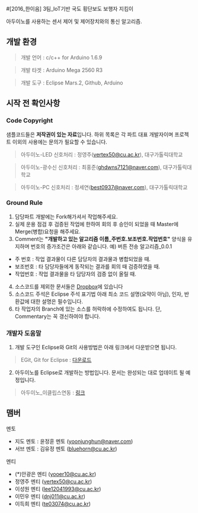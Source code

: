 #[2016_한이음] 3팀_IoT기반 국도 횡단보도 보행자 지킴이

아두이노를 사용하는 센서 제어 및 제어장치와의 통신 알고리즘.

## 개발 환경
> 개발 언어 : c/c++ for Arduino 1.6.9

> 개발 타겟 : Arduino Mega 2560 R3

> 개발 도구 : Eclipse Mars.2, Github, Arduino 

## 시작 전 확인사항
### Code Copyright
샘플코드들은 **저작권이 있는 자료**입니다. 하위 목록은 각 파트 대표 개발자이며 프로젝트 이외의 사용에는 문의가 필요할 수 있습니다. 
> 아두이노-LED 신호처리 : 정영주(vertex50@cu.ac.kr), 대구가톨릭대학교

> 아두이노-광수신 신호처리 : 최홍준(ghdwns7121@naver.com), 대구가톨릭대학교

> 아두이노-PC 신호처리 : 정세연(best0937@naver.com), 대구가톨릭대학교

### Ground Rule
1. 담당파트 개발에는 Fork해가셔서 작업해주세요. 
2. 실제 운용 점검 후 검증된 작업에 한하여 회의 후 승인이 되었을 때 Master에 Merge(병합)요청을 해주세요. 
3. Comment는 **"개발하고 있는 알고리즘 이름_주번호.보조번호.작업번호"** 양식을 유지하며 번호의 증가조건은 아래와 같습니다.
  예) 버튼 전송 알고리즘_0.0.1
 * 주  번호 : 작업 결과물이 다른 담당자의 결과물과 병합되었을 때.
 * 보조번호 : 타 담당자들에게 동작되는 결과를 회의 때 검증하였을 때.
 * 작업번호 : 작업 결과물을 타 담당자의 검증 없이 올릴 때.
4. 소스코드를 제외한 문서들은 [Dropbox](https://www.dropbox.com/sh/7vmnmwyq8xp75xb/AADxzAP9nBhgIPdVGKtEdNQ4a?dl=0)에 있습니다
5. 소스코드 주석은 Eclipse 주석 표기법 아래 최소 코드 설명(요약이 아님), 인자, 반환값에 대한 설명은 필수입니다.
6. 타 작업자의 Branch에 있는 소스를 허락하에 수정하여도 됩니다. 단, Commentary는 꼭 갱신하여야 합니다.

### 개발자 도움말
1. 개발 도구인 Eclipse와 Git의 사용방법은 아래 링크에서 다운받으면 됩니다.

> EGit, Git for Eclipse : [다운로드](http://203.250.32.155:5000/fbsharing/lwCfWNUq)

2. 아두이노를 Eclipse로 개발하는 방법입니다. 문서는 완성되는 대로 업데이트 될 예정입니다. 

> 아두이노_이클립스연동 : [링크](http://playground.arduino.cc/Code/Eclipse)

## 맴버
멘토
+ 지도 멘토 : 윤정훈 멘토 (yoonjunghun@naver.com)
+ 서브 멘토 : 김유정 멘토 (bluehorn@cu.ac.kr)

멘티
+ (*)안광은 멘티 (yooer10@cu.ac.kr)
+ 정영주 멘티 (vertex50@cu.ac.kr)
+ 이성원 멘티 (lee12041993@cu.ac.kr)
+ 이민우 멘티 (dnj011@cu.ac.kr)
+ 이득희 멘티 (te03074@cu.ac.kr)
